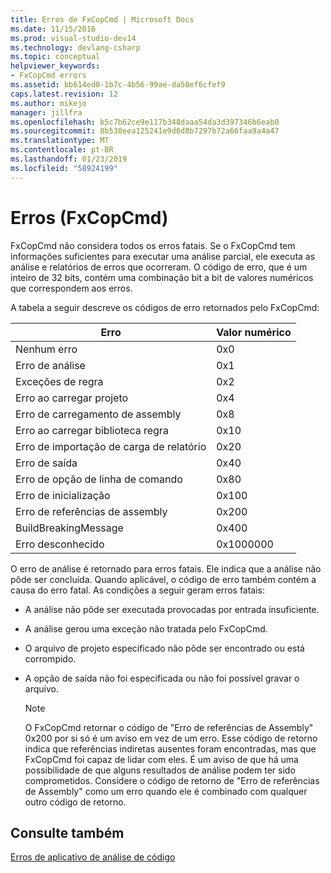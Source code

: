 ```yaml
---
title: Erros de FxCopCmd | Microsoft Docs
ms.date: 11/15/2016
ms.prod: visual-studio-dev14
ms.technology: devlang-csharp
ms.topic: conceptual
helpviewer_keywords:
- FxCopCmd errors
ms.assetid: bb614ed0-1b7c-4b56-99ae-da50ef6cfef9
caps.latest.revision: 12
ms.author: mikejo
manager: jillfra
ms.openlocfilehash: b5c7b62ce9e117b348daaa54da3d397346b6eab0
ms.sourcegitcommit: 8b538eea125241e9d6d8b7297b72a66faa9a4a47
ms.translationtype: MT
ms.contentlocale: pt-BR
ms.lasthandoff: 01/23/2019
ms.locfileid: "58924199"
---
```

# <a name="fxcopcmd-errors"></a>Erros (FxCopCmd)
FxCopCmd não considera todos os erros fatais. Se o FxCopCmd tem informações suficientes para executar uma análise parcial, ele executa as análise e relatórios de erros que ocorreram. O código de erro, que é um inteiro de 32 bits, contém uma combinação bit a bit de valores numéricos que correspondem aos erros.  
  
 A tabela a seguir descreve os códigos de erro retornados pelo FxCopCmd:  
  
|Erro|Valor numérico|  
|-----------|-------------------|  
|Nenhum erro|0x0|  
|Erro de análise|0x1|  
|Exceções de regra|0x2|  
|Erro ao carregar projeto|0x4|  
|Erro de carregamento de assembly|0x8|  
|Erro ao carregar biblioteca regra|0x10|  
|Erro de importação de carga de relatório|0x20|  
|Erro de saída|0x40|  
|Erro de opção de linha de comando|0x80|  
|Erro de inicialização|0x100|  
|Erro de referências de assembly|0x200|  
|BuildBreakingMessage|0x400|  
|Erro desconhecido|0x1000000|  
  
 O erro de análise é retornado para erros fatais. Ele indica que a análise não pôde ser concluída. Quando aplicável, o código de erro também contém a causa do erro fatal. As condições a seguir geram erros fatais:  
  
-   A análise não pôde ser executada provocadas por entrada insuficiente.  
  
-   A análise gerou uma exceção não tratada pelo FxCopCmd.  
  
-   O arquivo de projeto especificado não pôde ser encontrado ou está corrompido.  
  
-   A opção de saída não foi especificada ou não foi possível gravar o arquivo.  
  
    > [!NOTE]
    >  O FxCopCmd retornar o código de "Erro de referências de Assembly" 0x200 por si só é um aviso em vez de um erro. Esse código de retorno indica que referências indiretas ausentes foram encontradas, mas que FxCopCmd foi capaz de lidar com eles. É um aviso de que há uma possibilidade de que alguns resultados de análise podem ter sido comprometidos. Considere o código de retorno de "Erro de referências de Assembly" como um erro quando ele é combinado com qualquer outro código de retorno.  
  
## <a name="see-also"></a>Consulte também  
 [Erros de aplicativo de análise de código](../code-quality/code-analysis-application-errors.md)